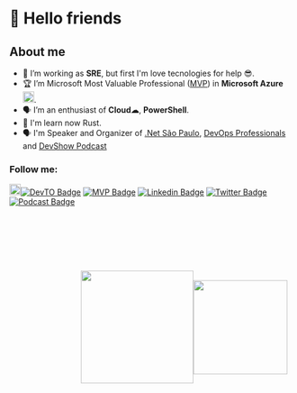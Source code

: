 # 👋 Hello friends 

## About me

- 🔭 I’m working as **SRE**, but first I'm love tecnologies for help 😎.
- 🏆 I’m Microsoft Most Valuable Professional ([MVP](https://mvp.microsoft.com)) in **Microsoft Azure** <img  alt="Custom badge" widht="50" height="20"  src="https://portal.azure.com/favicon.ico" style="align-items: center;justify-content: center">.
- 🗣 I’m an enthusiast of **Cloud☁**, **PowerShell**.
- 🌱 I'm learn now Rust.
- 🗣 I'm Speaker and Organizer of [.Net São Paulo](https://www.meetup.com/pt-BR/dotnet-Sao-Paulo/), [DevOps Professionals](https://www.meetup.com/pt-BR/DevOps-Professionals/) and [DevShow Podcast](https://devshow.com.br)

### Follow me:

<img alt="Custom badge" widht="50" height="20" src="https://dev-to.s3.us-east-2.amazonaws.com/favicon.ico">[![DevTO Badge](https://img.shields.io/badge/-dev.to-000?style=flat-square&url=https://dev-to.s3.us-east-2.amazonaws.com/favicon.ico)](https://dev.to/ewertonjordao) 
[![MVP Badge](https://img.shields.io/badge/-MVP%20Profile-blue?style=flat-square&logo=Microsoft&logoColor=white)](https://mvp.microsoft.com/en-us/PublicProfile/5003566)
[![Linkedin Badge](https://img.shields.io/badge/-LinkedIn-blue?style=flat-square&logo=Linkedin&logoColor=white&link=www.linkedin.com/in/ewertonjordao)](www.linkedin.com/in/ewertonjordao)
[![Twitter Badge](https://img.shields.io/badge/-Twitter-blue?style=flat-square&labelColor=blue&logo=twitter&logoColor=white&link=https://twitter.com/ewertonjordao)](https://twitter.com/ewertonjordao)
[![Podcast Badge](https://img.shields.io/badge/-DevShow&nbsp;Podcast-37af4a?style=flat-square&labelColor=37af4a&logo=spotify&logoColor=white&link=https://devshow.com.br)](https://devshow.com.br)

<div style="box-sizing: border-box; display: flex; align-items: center; justify-content: center ; width: 600px; height: 400px; margin: 10px">
<div>
  <img height="200px" src="https://github-readme-stats.vercel.app/api?username=ewertonjordao&show_icons=true&count_private=false&theme=tokyonight" />
</div>
<div>  
  <img height="167px" src="https://github-readme-stats.vercel.app/api/top-langs/?username=ewertonjordao&layout=compact&theme=tokyonight" />
</div>
</div>
